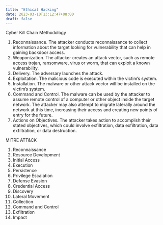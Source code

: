 ```yaml
---
title: "Ethical Hacking"
date: 2023-03-10T13:12:47+08:00
draft: false
---
```


Cyber Kill Chain Methodology
1. Reconnaissance. The attacker conducts reconnaissance to collect information about the target looking for vulnerability that can help in gaining backdoor access.
2. Weaponization. The attacker creates an attack vector, such as remote access trojan, ransomware, virus or worm, that can exploit a known vulnerability. 
3. Delivery. The adversary launches the attack.  
4. Exploitation. The malicious code is executed within the victim’s system.
5. Installation. The malware or other attack vector will be installed on the victim’s system.
6. Command and Control. The malware can be used by the attacker to assume remote control of a computer or other object inside the target network. The attacker may also attempt to migrate laterally around the network at this time, increasing their access and creating new points of entry for the future.
7. Actions on Objectives. The attacker takes action to accomplish their stated objectives, which could involve exfiltration, data exfiltration, data exfiltration, or data destruction.


MITRE ATT&CK
1. Reconnaissance
2. Resource Development
3. Initial Access
4. Execution
5. Persistence
6. Privilege Escalation
7. Defense Evasion
8. Credential Access
9. Discovery
10. Lateral Movement
11. Collection
12. Command and Control
13. Exfiltration
14. Impact
